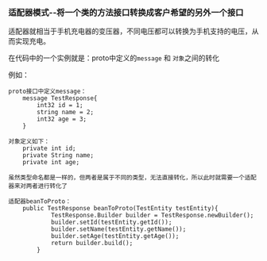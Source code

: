 ### 适配器模式--将一个类的方法接口转换成客户希望的另外一个接口

适配器就相当于手机充电器的变压器，不同电压都可以转换为手机支持的电压，从而实现充电。


在代码中的一个实例就是：proto中定义的`message` 和 `对象`之间的转化

例如：
    
    proto接口中定义message：
        message TestResponse{
            int32 id = 1;
            string name = 2;
            int32 age = 3;
        }
    
    对象定义如下：
        private int id;
        private String name;
        private int age;
        
    虽然类型命名都是一样的，但两者是属于不同的类型，无法直接转化，所以此时就需要一个适配器来对两者进行转化了
    
    适配器beanToProto：
        public TestResponse beanToProto(TestEntity testEntity){
                TestResponse.Builder builder = TestResponse.newBuilder();
                builder.setId(testEntity.getId());
                builder.setName(testEntity.getName());
                builder.setAge(testEntity.getAge());
                return builder.build();
            }